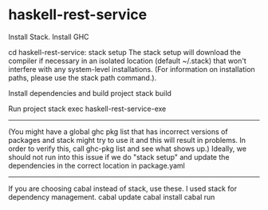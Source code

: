 # haskell-rest-service

Install Stack.
Install GHC

cd haskell-rest-service: 
stack setup
The stack setup will download the compiler if necessary in an isolated location (default ~/.stack) that won't interfere with any system-level installations. (For information on installation paths, please use the stack path command.).

Install dependencies and build project
stack build

Run project
stack exec haskell-rest-service-exe

------------------------

(You might have a global ghc pkg list that has incorrect versions of packages and stack might try to use it and this will result in problems. In order to verify this, call ghc-pkg list and see what shows up.)
Ideally, we should not run into this issue if we do "stack setup" and update the dependencies in the correct location in package.yaml

------------------------
If you are choosing cabal instead of stack, use these. I used stack for dependency management.
cabal update
cabal install
cabal run
